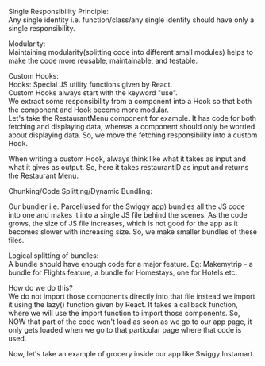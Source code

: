 Single Responsibility Principle:  
Any single identity i.e. function/class/any single identity should have only a single responsibility.  

Modularity:  
Maintaining modularity(splitting code into different small modules) helps to make the code more reusable, maintainable, and testable.  

Custom Hooks:  
Hooks: Special JS utility functions given by React.  
Custom Hooks always start with the keyword "use".  
We extract some responsibility from a component into a Hook so that both the component and Hook become more modular.  
Let's take the RestaurantMenu component for example. It has code for both fetching and displaying data, whereas a component should only be worried about displaying data. So, we move the fetching responsibility into a custom Hook.  

When writing a custom Hook, always think like what it takes as input and what it gives as output. So, here it takes restaurantID as input and returns the Restaurant Menu.

  
Chunking/Code Splitting/Dynamic Bundling:  

Our bundler i.e. Parcel(used for the Swiggy app)  bundles all the JS code into one and makes it into a single JS file behind the scenes. As the code grows, the size of JS file increases, which is not good for the app as it becomes slower with increasing size. So, we make smaller bundles of these files.  

Logical splitting of bundles:  
A bundle should have enough code for a major feature. Eg: Makemytrip - a bundle for Flights feature, a bundle for Homestays, one for Hotels etc.  

How do we do this?  
We do not import those components directly into that file instead we import it using the lazy() function given by React. It takes a callback function, where we will use the import function to import those components. So, NOW that part of the code won't load as soon as we go to our app page, it only gets loaded when we go to that particular page where that code is used.  

Now, let's take an example of grocery inside our app like Swiggy Instamart.  
